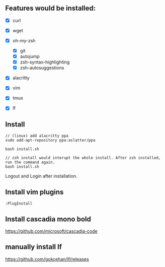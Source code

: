 ## Features would be installed:
- [x] curl
- [x] wget
- [x] oh-my-zsh
  - [x] git 
  - [x] autojump
  - [x] zsh-syntax-highlighting
  - [x] zsh-autosuggestions
- [x] alacritty
- [x] vim
- [x] tmux
- [x] lf


## Install
```
// (linux) add alacritty ppa
sudo add-apt-repository ppa:aslatter/ppa

bash install.sh

// zsh install would interupt the whole install. After zsh installed, run the command again.
bash install.sh
```
Logout and Login after installation.

## Install vim plugins
```
:PlugInstall
```

## Install cascadia mono bold
https://github.com/microsoft/cascadia-code

## manually install lf
https://github.com/gokcehan/lf/releases



